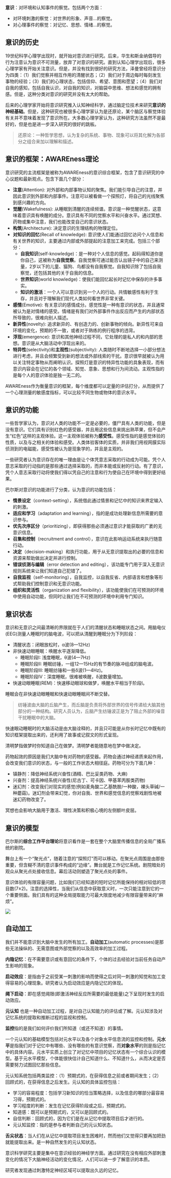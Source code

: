 **意识**：对环境和认知事件的察觉。包括两个方面：

+ 对环境刺激的察觉：对世界的形象、声音...的察觉。
+ 对心理事件的察觉：对记忆、思想、情绪...的察觉。



## 意识的历史

19世纪科学心理学出现时，就开始对意识进行研究。后来，华生和斯金纳倡导的行为注意认为意识不可测量，放弃了对意识的研究。直到认知心理学出现后，很多心理学家有开始关注意识。但是，并没有找到很好的研究方法，泽曼曾经将意识分为四类：（1）我们觉察并相互作用的清醒状态；（2）我们对于周边每时每刻发生事物的经验；（3）我们的心理状态，包括信仰、希望、意图和愿望；（4）我们对自我的感知，包括自我认识，对自我的知识，对脑袋中思维、想法和感觉的拥有感。但是，这种分类对意识的研究并没有太大的帮助。

后来的心理学家开始将意识研究推入认知神经科学，通过脑定位技术来研究**意识的神经基础**。但是，这种研究也被很多心理学家认为是还原论，某个脑区与察觉体验有关并不意味着发现了意识所在。大多数心理学家认为，这种研究方法虽然不是最好的，但是也是进一步深入研究的很好的跳板。

> 还原论：一种哲学思想，认为复杂的系统、事物、现象可以将其化解为各部分之组合来加以理解和描述。



## 意识的框架：AWAREness理论



意识研究的主流框架是被称为AWAREness的意识综合框架，包含了意识研究的中心议题和最新观点。包含下面几个部分：

+ **注意**(Attention): 对外部和内部事物认知的聚焦。我们能引导自己的注意，并因此意识到外部和内部事件。注意可以被看做一个探照灯，将自己的光线聚焦到感兴趣的方向。
+ **觉醒**(Wakefulness): 从睡眠到清醒的连续频谱。意识是一种觉醒状态，这意味着意识具有唤醒的成分。意识具有不同的觉察水平和兴奋水平。通过冥想、药物或集中注意，我们也能改变自己的意识状态。
+ **构筑**(Architecture): 决定意识的生理结构的物理定位。
+ **对知识的回忆**(Recall of knowledge): 意识使人们能通过回忆访问个人信息和有关世界的知识，主要通过内部或外部提起的注意加工来完成。包括三个部分：
    + **自我知识**(self-knowledge)：是一种对个人信息的感觉。起码得知道你是你自己，这被称为**自我觉察**。自我觉察可通过能否认出镜子中的自己来测量，2岁以下的儿童、猫狗、鸟都没有自我察觉。自我知识除了包括自我察觉，还包括其他的关于自我的信息。
    + **世界知识**(world knowledge)：使我们能回忆起长时记忆中保存的许多事实。
    + **知识的激活**：一个人可以意识到另一个人的行动。共情敏感性有利于生存，并且对于理解我们现代人类如何看世界非常关键。
+ **感情**(Emotive): 有关意识的感情成分。感觉性是一种有意识的状态，并且通常被认为是对情绪的感受。情绪是有我们对外部事件作出反应而产生的内部状态所导致的，很难向别人描述。
+ **新异性**(novelty):  追求新异的、有创造力的、创新事物的倾向。新异性可来自环境的变化，预期的不一致，或者对于熟练的例行程序的违背。
+ **浮现**(emergence): 意识和其他神经过程不同，它处理的是私人的和内部的思想。意识是从大脑活动中浮现出来的。
+ **特异性**(selectivity)和**主观性**(subjectivity): 人类随时不断地选择一小部分想法进行考虑，并且会频繁受到新的想法或外部线索的干扰。意识很早就被认为用以关注特定事物从而阐明认识。探照灯是意识的特异性功能的具象表现，而有意识内容会在记忆的各个领域、知觉、意象、思想和行为间流动。主观性指的是每个人的意识体验是独一无二的。

AWAREness作为衡量意识的框架，每个维度都可以定量的评估打分，从而提供了一个心理测量的敏感度指标，可以比较不同生物或物体的意识水平。



## 意识的功能

一些哲学家认为，意识对人类的功能不一定是必要的，僵尸具有人类的功能，但是没有意识。它们具有识别红色的感受器，并且用这些信息来挑出熟苹果，但不会产生“红色”这样的主观体验。这一主观体验被称为**感受性**。感受性指的是感觉体验的性质，以及与之相关的体验和感受。人类体验客体的实质，并非我们用视网膜实际侦测到的电磁能，感受性被认为是现象学的，并且是主观的。



一些研究者认为意识存在的唯一理由是让个体凭意志采取的行动成为可能。凭个人意志采取的行动指的是那些通过选择采取的，而非本能或反射的行动。有了意识，凭个人意志采取行动将使我们得以凭自己的注意和行为使自己在环境中得到更好结果。



巴尔斯对意识的功能进行了分类，认为意识的功能包括：

+ **情景设定**（context-setting），系统借此通过情景和记忆中的知识来界定输入的刺激。
+ **适应和学习**（adaptation and learning），指的是成功处理新信息所需要的意识参与。
+ **优先次序区分**（prioritizing），即获得那些必须通过意识才能获取的广袤的无意识信息。
+ **召集和控制**（recruitment and control），意识在此影响运动系统来执行随意行动。
+ **决定**（decision-making）和执行功能，用于从无意识提取出的必要的信息和资源来帮助做出决定并进行控制。
+ **错误侦测与编辑**（error detection and editing），该功能专门用于深入无意识规则系统来让我们知道自己犯错了。
+ **自我监视**（self-monitoring），自我监控，以自我反省、内部语言和想象等形式帮助我们控制意识和无意识功能。
+ **组织和灵活性**（organization and flexibility），该功能使我们在可预测的环境中使用自动功能，但同时让我们在不可预测的环境中利用专门知识。



## 意识状态

意识和无意识之间最清晰的界限就在于人们的清醒状态和睡眠状态之间。用脑电仪(EEG)测量人睡眠时的脑电波，可以把从清醒到睡眠分为下列阶段：

+ 清醒状态：闭眼放松时，α波(8—12Hz)
+ 非快速动眼睡眠：唤醒水平逐渐降低。
    + 睡眠阶段I: 浅度睡眠，θ波(4—7Hz)
    + 睡眠阶段II: 睡眠纺锤，一组12—15Hz的有节奏的脉冲组成的脑电波。
    + 睡眠阶段III:  睡眠纺锤和一些δ波(1—4Hz)。
    + 睡眠阶段Ⅳ：深度睡眠，很难被唤醒，δ波数量增加。
+ 快速动眼睡眠(REM)：快速移动眼球和做梦，唤醒水平相当于阶段I。

睡眠会在非快速动眼睡眠和快速动眼睡眠间不断交替。

> 纺锤波由大脑的丘脑产生，而丘脑是负责将外部世界的信号传递给大脑其他部分的一种结构。研究人员认为，丘脑产生纺锤波正是为了阻止外部的噪音干扰睡眠中的大脑。

快速眼动睡眠时的大脑活动是由大脑诠释的，并且只可能是从你长时记忆中既有的知识框架提取出来的，还利用了故事或记叙文的形式呈现。



清明梦指做梦时你知道自己在做梦。清明梦者能随意地在梦中做决定。



药物起效的原因是我们大脑中有对药物的感受器。药物会通过神经递质来起作用，会改变我们意识的状态，与一般的工作状态大相径庭。药物可分为下面几种：

+ 镇静剂：降低神经系统兴奋性(酒精、巴比妥类药物、大麻)
+ 兴奋剂：提高神经系统兴奋性(尼古丁、可卡因、甲基苯丙胺类药物)
+ 迷幻剂：改变我们对现实的感觉(例如麦角酸二乙基酰胺/一种酸，裸头草碱/一种蘑菇)。迷幻剂会带来幻觉，你对自我、世界和感觉信息的觉察戏剧性地被迷幻药物改变了。



冥想也会影响大脑用于激活、理性决策和积极心境的左侧额叶皮层。



## 意识的模型

巴尔斯的**综合工作平台理论**将意识看作是一套在整个大脑里传播信息的全局广播系统的剧院。

舞台上有一个“聚光点”，随着注意的“探照灯”而可以移动。在聚光点周围是由那些重要，但含糊不清的意识事件构成的“边缘”。舞台就是工作记忆系统。剧院暗处的观众从聚光点处接收信息。幕后活动则塑造了聚光点处的事件。

意识体验的有限容量问题，比如我们已经知道的短时记忆所能保持的相对较低的项目数(7±2)。注意的选择性，当我们从信息中获取意义时，一次只能注意到它的一个重要侧面。我们具有的这种全局提取能力可最大限度地减少有限容量带来的“麻烦”。

![](img/conscious.png)

## 自动加工



我们并不能意识到大脑中发生的所有加工。**自动加工**(automatic processes)是那些无法操纵的、无需意图或外部觉察的以及高效率的加工过程。



**内隐记忆**：在不需要意识或有意回忆的条件下，个体的过去经验对当前任务自动产生影响的现象。



**启动效应**：是指由于之前受某一刺激的影响而使得之后对同一刺激的知觉和加工变得容易的心理现象。研究者认为启动效应是内隐记忆的体现。



**阈下启动**：即在感觉阈限(即激活神经反应所需要的最低能量)之下呈现时发生的启动效应。



**元认知** 也是一种自动加工过程，是对自己认知能力的评估或了解。元认知涉及对记忆系统的提取和推断过程的监视和控制。



**监控**指的是我们如何评价我们所知道（或还不知道）的事情。



一个元认知的基础模型包括对元水平以及各个对象水平信息流的监控和控制。**元水平**是指我们对于记忆中有哪些、没有哪些的有意识觉察，而**对象水平**的则是指记忆中的具体内容。元水平实质上创立了对记忆中项目的记忆状态有一个综合认识的模型。基于元水平模型，个体能很快估计自己知道什么、不知道什么，从而决定是否需要努力试图回忆那些信息。



元认知系统包括两类监控：（1）预期式的，在获得信息之前或者期间发生；（2）回顾式的，在获得信息之后发生。元认知的具体监控包括：

+ 学习的容易程度：包括学习新知识的恰当策略选择，以及信息的哪部分最容易习得，预期式的。
+ 学习程度的判断：发生在记忆获得阶段或之后，预期式的。
+ 知道感：既可以是预期式的，又可以是回顾式的。
+ 自信判断：回顾式的，因为它们是在从记忆中提取项目后才进行的。
+ 元认知监控：指的是参与者判断自己的元认知状态。



**舌尖状态**：当人们在从记忆中提取项目发生困难时，然而他们又觉得只要再加把劲就能提取出来。是一种自然发生的元认知状态。





意识科学研究主要是集中在意识经验的神经学方面。通过研究在没有相应外部刺激变化的情况下大脑神经活动的变化情况，人们可以进一步了解意识的本质。

研究者发现通过刺激特定神经区域可以提取出久远的记忆。
